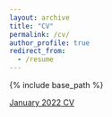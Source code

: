 ```yaml
---
layout: archive
title: "CV"
permalink: /cv/
author_profile: true
redirect_from:
  - /resume
---
```


{% include base_path %}

[January 2022 CV](https://mollyrcarney.github.io/files/carney_cv_jan22.pdf)
